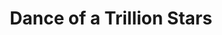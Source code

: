---
artist: 'Aril Brikha'
title: 'Dance of a Trillion Stars'
apple_link: 'https://music.apple.com/us/album/dance-of-a-trillion-stars/1484521899'
link: 'https://www.dropbox.com/s/6rsothsga1htpxr/ArilBrikha.zip?dl=1'
content: ""
new_image: ../assets/FFWD/Aril.jpg
published_date: '2020-03-26T02:30:19.000Z'
---